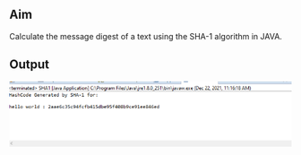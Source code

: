 ## Aim
Calculate the message digest of a text using the SHA-1 algorithm in JAVA.

## Output
![output](SHA.png)
